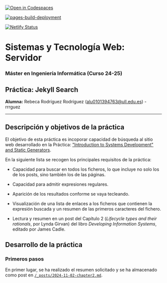 [![Open in Codespaces](https://classroom.github.com/assets/launch-codespace-2972f46106e565e64193e422d61a12cf1da4916b45550586e14ef0a7c637dd04.svg)](https://classroom.github.com/open-in-codespaces?assignment_repo_id=16674305)

[![pages-build-deployment](https://github.com/ULL-MII-SYTWS-2425/intro2sd-rebeca-rodriguez-alu0101394763/actions/workflows/pages/pages-build-deployment/badge.svg?branch=gh-pages)](https://github.com/ULL-MII-SYTWS-2425/intro2sd-rebeca-rodriguez-alu0101394763/actions/workflows/pages/pages-build-deployment)

[![Netlify Status](https://api.netlify.com/api/v1/badges/2544b7a0-0bf3-4e13-81a2-84a67e633a22/deploy-status)](https://app.netlify.com/sites/intro2sd-rebeca-rodriguez/deploys/deploy-status?branch=netlify)

# Sistemas y Tecnología Web: Servidor
### Máster en Ingeniería Informática (Curso 24-25)
## Práctica: Jekyll Search

**Alumna:** Rebeca Rodríguez Rodríguez (alu0101394763@ull.edu.es) - rrrguez

---

## Descripción y objetivos de la práctica
El objetivo de esta práctica es incoporar capacidad de búsqueda al sitio web desarrollado en la Práctica: <ins>"Introduction to Systems Development" and Static Generators</ins>.

En la siguiente lista se recogen los principales requisitos de la práctica:
* Capacidad para buscar en todos los ficheros, lo que incluye no solo los de los posts, sino también los de las páginas.

* Capacidad para admitir expresiones regulares.

* Aparición de los resultados conforme se vaya tecleando.

* Visualización de una lista de enlaces a los ficheros que contienen la expresión buscada y un resumen de las primeros caracteres del fichero.

* Lectura y resumen en un post del Capítulo 2 (*Lifecycle types and their rationals*, por Lynda Girvan) del libro *Developing Information Systems*, editado por James Cadle.

## Desarrollo de la práctica
### Primeros pasos
En primer lugar, se ha realizado el resumen solicitado y se ha almacenado como post en [`/_posts/2024-11-02-chapter2.md`](/_posts/2024-11-02-chapter2.md).
